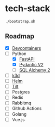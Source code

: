 # tech-stack

```
./bootstrap.sh
```

## Roadmap

- [x] [Devcontainers](https://code.visualstudio.com/docs/devcontainers/containers)
- [ ] Python
  - [x] [FastAPI](https://fastapi.tiangolo.com)
  - [x] [Pydantic V2](https://docs.pydantic.dev/latest)
  - [ ] [SQL Alchemy 2](https://docs.sqlalchemy.org/en/20)
- [ ] [k3d](https://k3d.io)
- [ ] [Helm](https://helm.sh)
- [ ] [Tilt](https://tilt.dev)
- [ ] Postgres
- [ ] Redis
- [ ] Rabbitmq
- [ ] Github Actions
- [ ] Golang
- [ ] Vue.js
